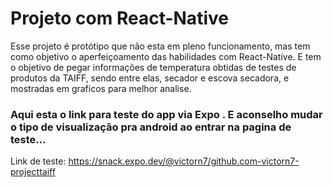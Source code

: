 # Projeto com React-Native
Esse projeto é protótipo que não esta em pleno funcionamento, mas tem como objetivo o aperfeiçoamento das habilidades com React-Native. E tem o objetivo de pegar informações de temperatura obtidas de testes de produtos da TAIFF, sendo entre elas, secador e escova secadora, e mostradas em graficos para melhor analise.

### Aqui esta o link para teste do app via Expo . E aconselho mudar o tipo de visualização pra android ao entrar na pagina de teste...

Link de teste: https://snack.expo.dev/@victorn7/github.com-victorn7-projecttaiff
